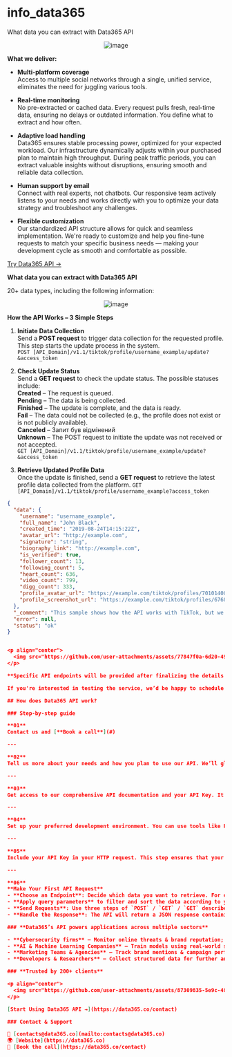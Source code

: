 # info_data365
What data you can extract with Data365 API

<p align="center">
  <img src="https://github.com/user-attachments/assets/a2f29920-2c70-4e23-b793-6c8bc71870ea" alt="image" />
</p>

**What we deliver:**

- **Multi-platform coverage**  
  Access to multiple social networks through a single, unified service, eliminates the need for juggling various tools.

- **Real-time monitoring**  
  No pre-extracted or cached data. Every request pulls fresh, real-time data, ensuring no delays or outdated information. You define what to extract and how often.

- **Adaptive load handling**  
  Data365 ensures stable processing power, optimized for your expected workload. Our infrastructure dynamically adjusts within your purchased plan to maintain high throughput. During peak traffic periods, you can extract valuable insights without disruptions, ensuring smooth and reliable data collection.

- **Human support by email**  
  Connect with real experts, not chatbots. Our responsive team actively listens to your needs and works directly with you to optimize your data strategy and troubleshoot any challenges.

- **Flexible customization**  
  Our standardized API structure allows for quick and seamless implementation. We're ready to customize and help you fine-tune requests to match your specific business needs — making your development cycle as smooth and comfortable as possible.


[Try Data365 API →](https://data365.co)

**What data you can extract with Data365 API**

20+ data types, including the following information:

<p align="center">
  <img src="https://github.com/user-attachments/assets/29c775f7-2763-4a23-9500-da59a1c545a6" alt="image" />
</p>

**How the API Works – 3 Simple Steps**

1. **Initiate Data Collection**  
   Send a **POST request** to trigger data collection for the requested profile. This step starts the update process in the system.  
   `POST [API_Domain]/v1.1/tiktok/profile/username_example/update?&access_token`

2. **Check Update Status**  
   Send a **GET request** to check the update status. The possible statuses include:  
   **Created** – The request is queued.  
   **Pending** – The data is being collected.  
   **Finished** – The update is complete, and the data is ready.  
   **Fail** – The data could not be collected (e.g., the profile does not exist or is not publicly available).  
   **Canceled** – Запит був відмінений  
   **Unknown** – The POST request to initiate the update was not received or not accepted.  
   `GET [API_Domain]/v1.1/tiktok/profile/username_example/update?&access_token`

3. **Retrieve Updated Profile Data**  
   Once the update is finished, send a **GET request** to retrieve the latest profile data collected from the platform.
   `GET [API_Domain]/v1.1/tiktok/profile/username_example?access_token`

```json
{
  "data": {
    "username": "username_example",
    "full_name": "John Black",
    "created_time": "2019-08-24T14:15:22Z",
    "avatar_url": "http://example.com",
    "signature": "string",
    "biography_link": "http://example.com",
    "is_verified": true,
    "follower_count": 13,
    "following_count": 5,
    "heart_count": 636,
    "video_count": 799,
    "digg_count": 333,
    "profile_avatar_url": "https://example.com/tiktok/profiles/7010140047022769153/a98de66aaa520b962ffde155b9c4d16a.jpeg",
    "profile_screenshot_url": "https://example.com/tiktok/profiles/6768298772725744642/page.png"
  },
  "_comment": "This sample shows how the API works with TikTok, but we also provide data from Instagram, Facebook, and Twitter. Social media rules change often, so contact us to learn what data is available. We provide any public info that doesn't require login.",
  "error": null,
  "status": "ok"
}


<p align="center">
  <img src="https://github.com/user-attachments/assets/77847f0a-6d20-492e-a617-86ee6b66c8e7" alt="image" />
</p>

**Specific API endpoints will be provided after finalizing the details and completing client validation.**

If you're interested in testing the service, we’d be happy to schedule a short call to discuss your use case and ensure a smooth onboarding process.

## How does Data365 API work?

### Step-by-step guide

**01**  
Contact us and [**Book a call**](#)

---

**02**  
Tell us more about your needs and how you plan to use our API. We’ll gladly let you know if our solution is the right fit — and will offer you a free trial so you can test everything firsthand.

---

**03**  
Get access to our comprehensive API documentation and your API Key. It provides detailed information on the **available** endpoints, request parameters, and response formats.

---

**04**  
Set up your preferred development environment. You can use tools like Postman for testing API requests or integrate directly into your application using programming languages like Python, JavaScript, or others.

---

**05**  
Include your API Key in your HTTP request. This step ensures that your requests are authenticated and authorized.

---

**06**  
**Make Your First API Request**  
- **Choose an Endpoint**: Decide which data you want to retrieve. For example, to get user profile information, choose the relevant endpoint from the documentation.  
- **Apply query parameters** to filter and sort the data according to your needs.  
- **Send Requests**: Use three steps of `POST` / `GET` / `GET` described above.  
- **Handle the Response**: The API will return a JSON response containing the requested data.

### **Data365’s API powers applications across multiple sectors**

- **Cybersecurity firms** – Monitor online threats & brand reputation;
- **AI & Machine Learning Companies** – Train models using real-world social data;
- **Marketing Teams & Agencies** – Track brand mentions & campaign performance;
- **Developers & Researchers** – Collect structured data for further analysis.

### **Trusted by 200+ clients**

<p align="center">
  <img src="https://github.com/user-attachments/assets/87309835-5e9c-4882-9997-737e481d612f" alt="image" />
</p>

[Start Using Data365 API →](https://data365.co/contact)

### Contact & Support

📧 [contacts@data365.co](mailto:contacts@data365.co)  
🌍 [Website](https://data365.co)  
🔗 [Book the call](https://data365.co/contact)








